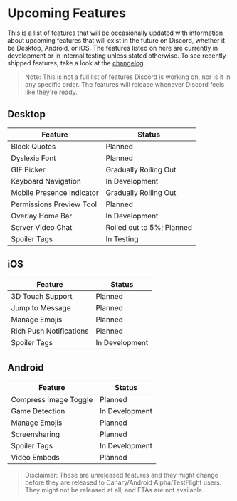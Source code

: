 <!-- TITLE: Upcoming Features -->
<!-- SUBTITLE: A quick summary of Upcoming Features -->

# Upcoming Features
This is a list of features that will be occasionally updated with information about upcoming features that will exist in the future on Discord, whether it be Desktop, Android, or iOS. The features listed on here are currently in development or in internal testing unless stated otherwise. To see recently shipped features, take a look at the [changelog](/changelog).

> Note: This is not a full list of features Discord is working on, nor is it in any specific order. The features will release whenever Discord feels like they're ready.

## Desktop

| Feature |	Status |
|---------|---------|
| Block Quotes | Planned |
| Dyslexia Font | Planned |
| GIF Picker | Gradually Rolling Out |
| Keyboard Navigation | In Development |
| Mobile Presence Indicator | Gradually Rolling Out |
| Permissions Preview Tool | Planned |
| Overlay Home Bar | In Development |
| Server Video Chat | Rolled out to 5%; Planned |
| Spoiler Tags | In Testing |

## iOS
| Feature | Status	|
|---------|---------|
| 3D Touch Support | Planned |
| Jump to Message | Planned |
| Manage Emojis | Planned |
| Rich Push Notifications | Planned |
| Spoiler Tags | In Development |

## Android
| Feature | Status |
|---------|--------|
| Compress Image Toggle | Planned |
| Game Detection | In Development |
| Manage Emojis | Planned |
| Screensharing | Planned |
| Spoiler Tags | In Development |
| Video Embeds | Planned |

> Disclaimer: These are unreleased features and they might change before they are released to Canary/Android Alpha/TestFlight users. They might not be released at all, and ETAs are not available.
